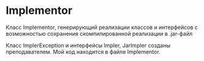 # Implementor
Класс Implementor, генерирующий реализации классов и интерфейсов с возможностью сохранения скомпилированной реализации в .jar-файл

Класс ImplerException и интерфейсы Impler, JarImpler созданы преподавателем. Мой код находится в файле Implementor.
